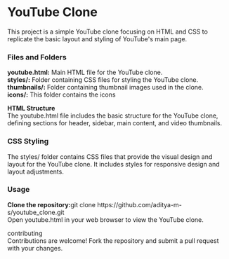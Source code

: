 <h1>YouTube Clone</h1>

This project is a simple YouTube clone focusing on HTML and CSS to replicate the basic layout and styling of YouTube's main page.

<h3>Files and Folders</h3>

<b>youtube.html:</b> Main HTML file for the YouTube clone.<br>
<b>styles/:</b> Folder containing CSS files for styling the YouTube clone.<br>
<b>thumbnails/:</b> Folder containing thumbnail images used in the clone.<br>
<b>icons/:</b> This folder contains the icons <br>

<b>HTML Structure</b><br>
The youtube.html file includes the basic structure for the YouTube clone, defining sections for header, sidebar, main content, and video thumbnails.

<h3>CSS Styling</h3>

The styles/ folder contains CSS files that provide the visual design and layout for the YouTube clone. It includes styles for responsive design and layout adjustments.

<h3>Usage</h3>
<b>Clone the repository:</b>git clone https://github.com/aditya-m-s/youtube_clone.git<br>
Open youtube.html in your web browser to view the YouTube clone.<br>

contributing<br>
Contributions are welcome! Fork the repository and submit a pull request with your changes.
